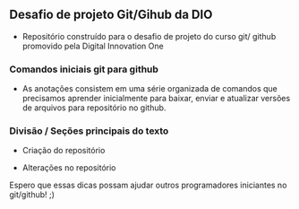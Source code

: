 ## Desafio de projeto Git/Gihub da DIO 



- Repositório construído para o desafio de projeto do curso git/ github promovido pela Digital Innovation One 


### Comandos iniciais git para github  

 - As anotações consistem em uma série organizada de comandos que precisamos aprender inicialmente para baixar, enviar  e atualizar versões de arquivos para  repositório no github. 

 ### Divisão / Seções principais do texto

 - Criação do repositório 

 - Alterações no repositório  
 


Espero que essas dicas possam ajudar outros programadores iniciantes no git/github! ;)
